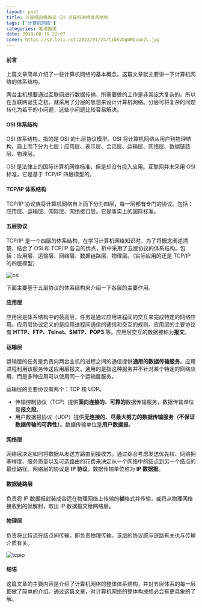 ```yaml
---
layout: post
title: 计算机网络面试（2）计算机网络体系结构
tags: ["计算机网络"]
categories: 笔试面试
date: 2018-08-15 22:07
cover: https://s2.loli.net/2022/01/24/tibKVDgWMGcun7L.jpg
---
```


#### 前言

上篇文章简单介绍了一些计算机网络的基本概念。这篇文章就主要讲一下计算机网络的体系结构。

两台主机想要通过互联网进行数据传输，所需要做的工作是非常庞大复杂的。所以在互联网诞生之初，就采用了分层的思想来设计计算机网络。分层可将复杂的问题转化为若干的小问题，这些小问题比较容易解决。

#### OSI 体系结构

OSI 体系结构，指的是 OSI 的七层协议模型。OSI 将计算机网络从用户到物理结构、自上而下分为七层：应用层、表示层、会话层、运输层、网络层、数据链路层、物理层。

OSI 是法律上的国际计算机网络标准，但是却没有投入应用。互联网并未采用 OSI 标准，它是基于 TCP/IP 四层模型的。

#### TCP/IP 体系结构

TCP/IP 协议族将计算机网络自上而下分为四层，每一层都有专门的协议。包括：应用层、运输层、网际层、网络接口层。它是事实上的国际标准。

#### 五层协议

TCP/IP 是一个四层的体系结构，在学习计算机网络知识时，为了将概念阐述清楚，结合了 OSI 和 TCP/IP 各自的优点，折中采用了五层协议的体系结构。包括：应用层、运输层、网络层、数据链路层、物理层。（实际应用的还是 TCP/IP 的四层模型）

![osi](https://i.loli.net/2019/08/29/bWIqxYKJtyNUg7n.jpg)

下面主要基于五层协议的体系结构来介绍一下各层的主要作用。

#### 应用层

应用层是体系结构中的最高层，任务是通过应用进程间的交互来完成特定的网络应用。应用层协议定义的是应用进程间通信的通信和交互的规则。应用层的主要协议有 **HTTP、FTP、Telnet、SMTP、POP3** 等。应用层交互的数据被称为**报文**。

#### 运输层

运输层的任务是负责向两台主机的进程之间的通信提供**通用的数据传输服务**。应用进程利用该服务传送应用层报文。通用的是指这种服务并不针对某个特定的网络应用，而是多种应用可以使用同一个运输层服务。

运输层的主要协议有两个：TCP 和 UDP。

- 传输控制协议（TCP）提供**面向连接的、可靠的**数据传输服务，数据传输单位是**报文段**。
- 用户数据报协议（UDP）提供**无连接的、尽最大努力的数据传输服务（不保证数据传输的可靠性）**。数据传输单位是**用户数据报**。

#### 网络层

网络层决定如何将数据从发送方路由到接收方。通过综合考虑发送优先权、网络拥塞程度、服务质量以及可选路由的花费来决定从一个网络中的结点到另一个结点的最佳路径。网络层的协议是 **IP 协议**，数据传输单位称为 **IP 数据报**。

#### 数据链路层

负责将 IP 数据报封装成合适在物理网络上传输的**帧**格式并传输，或将从物理网络接收到的帧解封，取出 IP 数据报交给网络层。

#### 物理层

负责将比特流在结点间传输，即负责物理传输。该层的协议既与链路有关也与传输介质有关。

![tcpip](https://i.loli.net/2019/08/29/7bZRAQUDz2I38gt.jpg)

#### 结语

这篇文章的主要内容是介绍了计算机网络的整体体系结构，并对五层体系的每一层都做了简单的介绍。通过这篇文章，对计算机网络的整体构成想必会有更具象的了解。